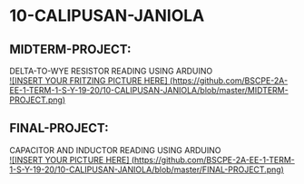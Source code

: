 # 10-CALIPUSAN-JANIOLA
## MIDTERM-PROJECT:
DELTA-TO-WYE RESISTOR READING USING ARDUINO
<br>
[![INSERT YOUR FRITZING PICTURE HERE]
(https://github.com/BSCPE-2A-EE-1-TERM-1-S-Y-19-20/10-CALIPUSAN-JANIOLA/blob/master/MIDTERM-PROJECT.png)]()

## FINAL-PROJECT:
CAPACITOR AND INDUCTOR READING USING ARDUINO
<br>
[![INSERT YOUR PICTURE HERE]
(https://github.com/BSCPE-2A-EE-1-TERM-1-S-Y-19-20/10-CALIPUSAN-JANIOLA/blob/master/FINAL-PROJECT.png)]()

